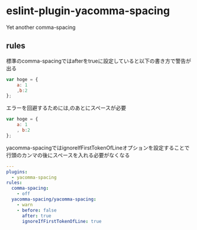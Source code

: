 # eslint-plugin-yacomma-spacing

Yet another comma-spacing

## rules

標準のcomma-spacingではafterをtrueに設定していると以下の書き方で警告が出る

```.js
var hoge = {
	a: 1
	,b:2
};
```

エラーを回避するためには,のあとにスペースが必要

```.js
var hoge = {
	a: 1
	, b:2
};
```

yacomma-spacingではignoreIfFirstTokenOfLineオプションを設定することで  
行頭のカンマの後にスペースを入れる必要がなくなる

```.yml
---
plugins:
  - yacomma-spacing
rules:
  comma-spacing:
    - off
  yacomma-spacing/yacomma-spacing:
    - warn
    - before: false
      after: true
      ignoreIfFirstTokenOfLine: true
```
